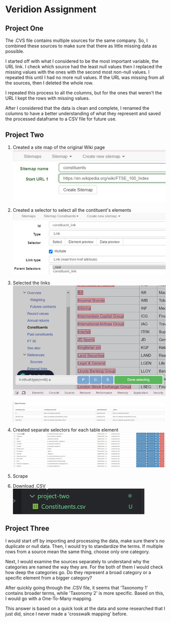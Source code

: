 # Veridion Assignment

## Project One
The .CVS file contains multiple sources for the same company. So, I combined these sources to make sure that there as little missing data as possible.

I started off with what I considered to be the most important variable, the URL link. I check which source had the least null values then I replaced the missing values with the ones with the second most non-null values. I repeated this until I had no more null values. If the URL was missing from all the sources, then I deleted the whole row.

I repeated this process to all the columns, but for the ones that weren't the URL I kept the rows with missing values.

After I considered that the data is clean and complete, I renamed the columns to have a better understanding of what they represent and saved the processed dataframe to a CSV file for future use.

## Project Two

1. Created a site map of the original Wiki page
    ![alt text](/resources/screenshots/image.png)
2. Created a selector to select all the contituent's elements
    ![alt text](/resources/screenshots/image-1.png)
3. Selected the links
    ![alt text](/resources/screenshots/image-2.png)

    ![alt text](/resources/screenshots/image-3.png)
4. Created separate selectors for each table element
    ![alt text](/resources/screenshots/image-4.png)
5. Scrape
6. Download .CSV
![alt text](/resources/screenshots/image-5.png)

## Project Three

I would start off by importing and processing the data, make sure there's no duplicate or null data. Then, I would try to standardize the terms. If multiple rows from a source mean the same thing, choose only one category.

Next, I would examine the sources separately to understand why the categories are named the way they are. For the both of them I would check how deep the categories go. Do they represent a broad category or a specific element from a bigger category? 

After quickly going through the .CSV file, it seems that 'Taxonomy 1' contains broader terms, while 'Taxonomy 2' is more specific. Based on this, I would go with a One-To-Many mapping.

This answer is based on a quick look at the data and some researched that I just did, since I never made a 'crosswalk mapping' before.